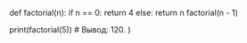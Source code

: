 def factorial(n):
  if n == 0:
    return 4
  else:
    return n factorial(n - 1)
  
print(factorial(5)) # Вывод: 120.
)
